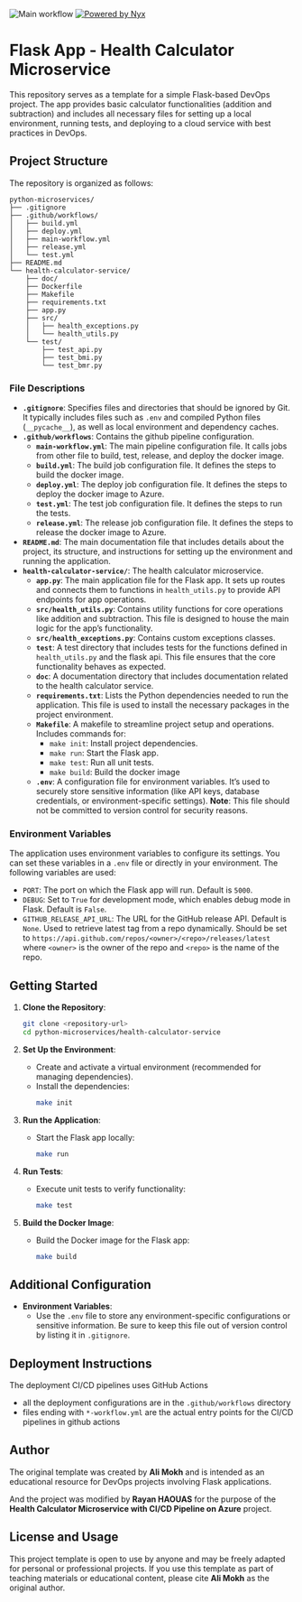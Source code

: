 ![Main workflow](https://github.com/Raiyajin/python-microservices/actions/workflows/main-workflow.yml/badge.svg) [![Powered by Nyx](https://img.shields.io/badge/powered%20by-Nyx-blue)](https://github.com/mooltiverse/nyx) 

# Flask App - Health Calculator Microservice

This repository serves as a template for a simple Flask-based DevOps project. The app provides basic calculator functionalities (addition and subtraction) and includes all necessary files for setting up a local environment, running tests, and deploying to a cloud service with best practices in DevOps.

## Project Structure

The repository is organized as follows:

```plaintext
python-microservices/
├── .gitignore
├── .github/workflows/
│   ├── build.yml
│   ├── deploy.yml
│   ├── main-workflow.yml
│   ├── release.yml
│   └── test.yml
├── README.md
└── health-calculator-service/
    ├── doc/
    ├── Dockerfile
    ├── Makefile
    ├── requirements.txt
    ├── app.py
    ├── src/
    │   ├── health_exceptions.py
    │   └── health_utils.py
    └── test/
        ├── test_api.py
        ├── test_bmi.py
        └── test_bmr.py
```

### File Descriptions

- **`.gitignore`**: Specifies files and directories that should be ignored by Git. It typically includes files such as `.env` and compiled Python files (`__pycache__`), as well as local environment and dependency caches.
- **`.github/workflows`**: Contains the github pipeline configuration.
  - **`main-workflow.yml`**: The main pipeline configuration file. It calls jobs from other file to build, test, release, and deploy the docker image.
  - **`build.yml`**: The build job configuration file. It defines the steps to build the docker image.
  - **`deploy.yml`**: The deploy job configuration file. It defines the steps to deploy the docker image to Azure.
  - **`test.yml`**: The test job configuration file. It defines the steps to run the tests.
  - **`release.yml`**: The release job configuration file. It defines the steps to release the docker image to Azure.
- **`README.md`**: The main documentation file that includes details about the project, its structure, and instructions for setting up the environment and running the application.
- **`health-calculator-service/`**: The health calculator microservice.
  - **`app.py`**: The main application file for the Flask app. It sets up routes and connects them to functions in `health_utils.py` to provide API endpoints for app operations.
  - **`src/health_utils.py`**: Contains utility functions for core operations like addition and subtraction. This file is designed to house the main logic for the app’s functionality.
  - **`src/health_exceptions.py`**: Contains custom exceptions classes.
  - **`test`**: A test directory that includes tests for the functions defined in `health_utils.py` and the flask api. This file ensures that the core functionality behaves as expected.
  - **`doc`**: A documentation directory that includes documentation related to the health calculator service.
  - **`requirements.txt`**: Lists the Python dependencies needed to run the application. This file is used to install the necessary packages in the project environment.
  - **`Makefile`**: A makefile to streamline project setup and operations. Includes commands for:
    - `make init`: Install project dependencies.
    - `make run`: Start the Flask app.
    - `make test`: Run all unit tests.
    - `make build`: Build the docker image
  - **`.env`**: A configuration file for environment variables. It’s used to securely store sensitive information (like API keys, database credentials, or environment-specific settings). **Note**: This file should not be committed to version control for security reasons.

### Environment Variables
The application uses environment variables to configure its settings. You can set these variables in a `.env` file or directly in your environment. The following variables are used:
- `PORT`: The port on which the Flask app will run. Default is `5000`.
- `DEBUG`: Set to `True` for development mode, which enables debug mode in Flask. Default is `False`.
- `GITHUB_RELEASE_API_URL`: The URL for the GitHub release API. Default is `None`. Used to retrieve latest tag from a repo dynamically. Should be set to `https://api.github.com/repos/<owner>/<repo>/releases/latest` where `<owner>` is the owner of the repo and `<repo>` is the name of the repo.

## Getting Started

1. **Clone the Repository**:
   ```bash
   git clone <repository-url>
   cd python-microservices/health-calculator-service
   ```

2. **Set Up the Environment**:
   - Create and activate a virtual environment (recommended for managing dependencies).
   - Install the dependencies:
     ```bash
     make init
     ```

3. **Run the Application**:
   - Start the Flask app locally:
     ```bash
     make run
     ```


4. **Run Tests**:
   - Execute unit tests to verify functionality:
     ```bash
     make test
     ```

5. **Build the Docker Image**:
   - Build the Docker image for the Flask app:
     ```bash
     make build
     ```

## Additional Configuration

- **Environment Variables**:
  - Use the `.env` file to store any environment-specific configurations or sensitive information. Be sure to keep this file out of version control by listing it in `.gitignore`.

## Deployment Instructions

The deployment CI/CD pipelines uses GitHub Actions
  - all the deployment configurations are in the `.github/workflows` directory
  - files ending with `*-workflow.yml` are the actual entry points for the CI/CD pipelines in github actions

## Author

The original template was created by **Ali Mokh** and is intended as an educational resource for DevOps projects involving Flask applications.

And the project was modified by **Rayan HAOUAS** for the purpose of the **Health Calculator Microservice with CI/CD Pipeline on Azure** project.

## License and Usage

This project template is open to use by anyone and may be freely adapted for personal or professional projects. If you use this template as part of teaching materials or educational content, please cite **Ali Mokh** as the original author.
